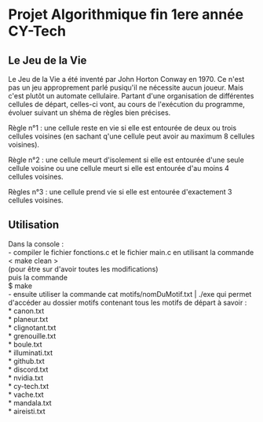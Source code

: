 # Projet Algorithmique fin 1ere année CY-Tech

## Le Jeu de la Vie

Le Jeu de la Vie a été inventé par John Horton Conway en 1970. Ce n'est pas un jeu approprement parlé pusiqu'il ne nécessite aucun joueur.
Mais c'est plutôt un automate cellulaire. Partant d'une organisation de différentes cellules de départ, celles-ci vont, au cours de l'exécution
du programme, évoluer suivant un shéma de règles bien précises.

Règle n°1 : une cellule reste en vie si elle est entourée de deux ou trois cellules voisines (en sachant q'une cellule peut avoir au maximum 8
cellules voisines).

Règle n°2 : une cellule meurt d'isolement si elle est entourée d'une seule cellule voisine ou une cellule meurt si elle est entourée d'au moins
4 cellules voisines.

Règles n°3 : une cellule prend vie si elle est entourée d'exactement 3 cellules voisines.

## Utilisation
  
  Dans la console :  
      - compiler le fichier fonctions.c et le fichier main.c en utilisant la commande   
      < make clean >  
      (pour être sur d'avoir toutes les modifications)  
      puis la commande   
      $ make  
      - ensuite utiliser la commande cat motifs/nomDuMotif.txt | ./exe qui permet d'accéder au dossier motifs contenant tous les motifs de départ
      à savoir :   
          * canon.txt  
          * planeur.txt  
          * clignotant.txt  
          * grenouille.txt  
          * boule.txt  
          * illuminati.txt  
          * github.txt  
          * discord.txt  
          * nvidia.txt  
          * cy-tech.txt  
          * vache.txt  
          * mandala.txt  
          * aireisti.txt  
